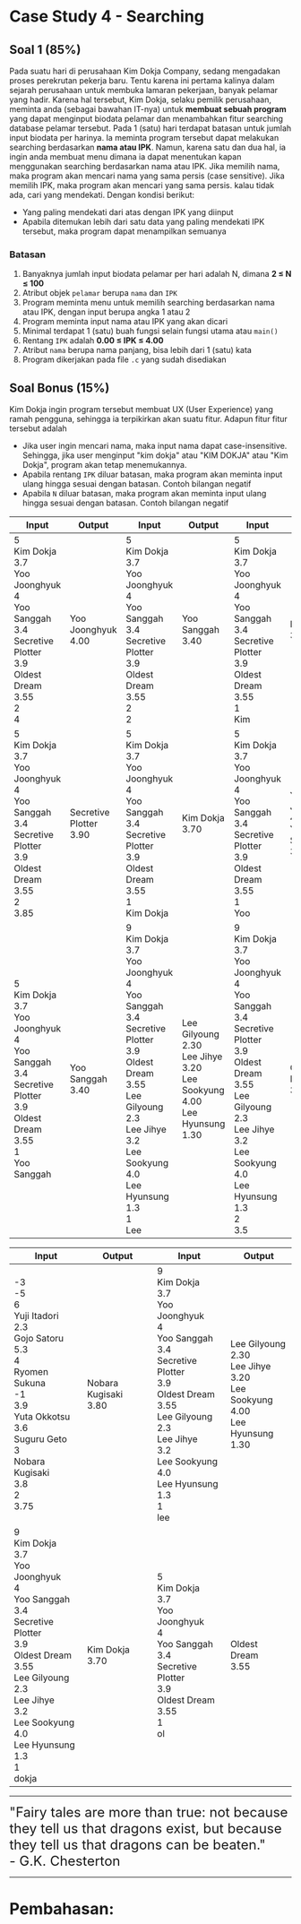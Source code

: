 # Case Study 4 - Searching
## Soal 1 (85%)
Pada suatu hari di perusahaan Kim Dokja Company, sedang mengadakan proses perekrutan pekerja baru. Tentu karena ini pertama kalinya dalam sejarah perusahaan untuk membuka lamaran pekerjaan, banyak pelamar yang hadir. Karena hal tersebut, Kim Dokja, selaku pemilik perusahaan, meminta anda (sebagai bawahan IT-nya) untuk **membuat sebuah program** yang dapat menginput biodata pelamar dan menambahkan fitur searching database pelamar tersebut. 
Pada 1 (satu) hari terdapat batasan untuk jumlah input biodata per harinya. Ia meminta program tersebut dapat melakukan searching berdasarkan **nama atau IPK**. Namun, karena satu dan dua hal, ia ingin anda membuat menu dimana ia dapat menentukan kapan menggunakan searching berdasarkan nama atau IPK. Jika memilih nama, maka program akan mencari nama yang sama persis (case sensitive). Jika memilih IPK, maka program akan mencari yang sama persis. kalau tidak ada, cari yang mendekati. Dengan kondisi berikut:
- Yang paling mendekati dari atas dengan IPK yang diinput
- Apabila ditemukan lebih dari satu data yang paling mendekati IPK tersebut, maka program dapat menampilkan semuanya

### Batasan
1. Banyaknya jumlah input biodata pelamar per hari adalah N, dimana **2 ≤ N ≤ 100**
2. Atribut objek `pelamar` berupa `nama` dan `IPK`
3. Program meminta menu untuk memilih searching berdasarkan nama atau IPK, dengan input berupa angka 1 atau 2
4. Program meminta input nama atau IPK yang akan dicari
5. Minimal terdapat 1 (satu) buah fungsi selain fungsi utama atau `main()`
6. Rentang `IPK` adalah **0.00 ≤ IPK ≤ 4.00**
7. Atribut `nama` berupa nama panjang, bisa lebih dari 1 (satu) kata
8. Program dikerjakan pada file `.c` yang sudah disediakan


## Soal Bonus (15%)
Kim Dokja ingin program tersebut membuat UX (User Experience) yang ramah pengguna, sehingga ia terpikirkan akan suatu fitur. Adapun fitur fitur tersebut adalah
- Jika user ingin mencari nama, maka input nama dapat case-insensitive. Sehingga, jika user menginput "kim dokja" atau "KIM DOKJA" atau "Kim Dokja", program akan tetap menemukannya. 
- Apabila rentang `IPK` diluar batasan, maka program akan meminta input ulang hingga sesuai dengan batasan. Contoh bilangan negatif
- Apabila `N` diluar batasan, maka program akan meminta input ulang hingga sesuai dengan batasan. Contoh bilangan negatif

| Input | Output | Input | Output | Input | Output |
|---|---|---|---|---|---|
| 5<br>Kim Dokja<br>3.7<br>Yoo Joonghyuk<br>4<br>Yoo Sanggah<br>3.4<br>Secretive Plotter<br>3.9<br>Oldest Dream<br>3.55<br>2<br>4 | Yoo Joonghyuk<br>4.00 | 5<br>Kim Dokja<br>3.7<br>Yoo Joonghyuk<br>4<br>Yoo Sanggah<br>3.4<br>Secretive Plotter<br>3.9<br>Oldest Dream<br>3.55<br>2<br>2 | Yoo Sanggah<br>3.40 | 5<br>Kim Dokja<br>3.7<br>Yoo Joonghyuk<br>4<br>Yoo Sanggah<br>3.4<br>Secretive Plotter<br>3.9<br>Oldest Dream<br>3.55<br>1<br>Kim | Kim Dokja<br>3.70 |
| 5<br>Kim Dokja<br>3.7<br>Yoo Joonghyuk<br>4<br>Yoo Sanggah<br>3.4<br>Secretive Plotter<br>3.9<br>Oldest Dream<br>3.55<br>2<br>3.85 | Secretive Plotter<br>3.90 | 5<br>Kim Dokja<br>3.7<br>Yoo Joonghyuk<br>4<br>Yoo Sanggah<br>3.4<br>Secretive Plotter<br>3.9<br>Oldest Dream<br>3.55<br>1<br>Kim Dokja | Kim Dokja<br>3.70 | 5<br>Kim Dokja<br>3.7<br>Yoo Joonghyuk<br>4<br>Yoo Sanggah<br>3.4<br>Secretive Plotter<br>3.9<br>Oldest Dream<br>3.55<br>1<br>Yoo | Yoo Joonghyuk<br>4.00<br>Yoo Sanggah<br>3.40 |
| 5<br>Kim Dokja<br>3.7<br>Yoo Joonghyuk<br>4<br>Yoo Sanggah<br>3.4<br>Secretive Plotter<br>3.9<br>Oldest Dream<br>3.55<br>1<br>Yoo Sanggah | Yoo Sanggah<br>3.40 | 9<br>Kim Dokja<br>3.7<br>Yoo Joonghyuk<br>4<br>Yoo Sanggah<br>3.4<br>Secretive Plotter<br>3.9<br>Oldest Dream<br>3.55<br>Lee Gilyoung<br>2.3<br>Lee Jihye<br>3.2<br>Lee Sookyung<br>4.0<br>Lee Hyunsung<br>1.3<br>1<br>Lee | Lee Gilyoung<br>2.30<br>Lee Jihye<br>3.20<br>Lee Sookyung<br>4.00<br>Lee Hyunsung<br>1.30 | 9<br>Kim Dokja<br>3.7<br>Yoo Joonghyuk<br>4<br>Yoo Sanggah<br>3.4<br>Secretive Plotter<br>3.9<br>Oldest Dream<br>3.55<br>Lee Gilyoung<br>2.3<br>Lee Jihye<br>3.2<br>Lee Sookyung<br>4.0<br>Lee Hyunsung<br>1.3<br>2<br>3.5 | Oldest Dream<br>3.55 |

| Input | Output | Input | Output |
|---|---|---|---|
| -3<br>-5<br>6<br>Yuji Itadori<br>2.3<br>Gojo Satoru<br>5.3<br>4<br>Ryomen Sukuna<br>-1<br>3.9<br>Yuta Okkotsu<br>3.6<br>Suguru Geto<br>3<br>Nobara Kugisaki<br>3.8<br>2<br>3.75 | Nobara Kugisaki<br>3.80 | 9<br>Kim Dokja<br>3.7<br>Yoo Joonghyuk<br>4<br>Yoo Sanggah<br>3.4<br>Secretive Plotter<br>3.9<br>Oldest Dream<br>3.55<br>Lee Gilyoung<br>2.3<br>Lee Jihye<br>3.2<br>Lee Sookyung<br>4.0<br>Lee Hyunsung<br>1.3<br>1<br>lee | Lee Gilyoung<br>2.30<br>Lee Jihye<br>3.20<br>Lee Sookyung<br>4.00<br>Lee Hyunsung<br>1.30 |
| 9<br>Kim Dokja<br>3.7<br>Yoo Joonghyuk<br>4<br>Yoo Sanggah<br>3.4<br>Secretive Plotter<br>3.9<br>Oldest Dream<br>3.55<br>Lee Gilyoung<br>2.3<br>Lee Jihye<br>3.2<br>Lee Sookyung<br>4.0<br>Lee Hyunsung<br>1.3<br>1<br>dokja | Kim Dokja<br>3.70 | 5<br>Kim Dokja<br>3.7<br>Yoo Joonghyuk<br>4<br>Yoo Sanggah<br>3.4<br>Secretive Plotter<br>3.9<br>Oldest Dream<br>3.55<br>1<br>ol | Oldest Dream<br>3.55 |

----------

<font size="5">
"Fairy tales are more than true: not because they tell us that dragons exist,
 but because they tell us that dragons can be beaten." 
 <br>- G.K. Chesterton
</font>

---------
# Pembahasan: